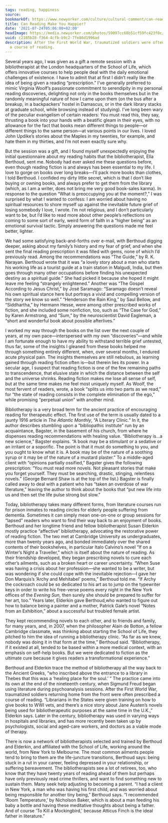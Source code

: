 ```yaml
---
tags: reading, happiness
source:
bookmarkOf: https://www.newyorker.com/culture/cultural-comment/can-reading-make-you-happier
title: Can Reading Make You Happier?
date: '2021-07-24T05:06:00+02:00'
headImage: https://media.newyorker.com/photos/59097cc68b51cf59fc423f0c/16:9/w_1280,c_limit/Dovey-Can-Reading-Make-Us-Feel-Better.jpg
uuid: c2185b28-f364-4cfb-b9c2-7fe86d1996ad
description: After the First World War, traumatized soldiers were often prescribed
  a course of reading.
---
```


Several years ago, I was given as a gift a remote session with a bibliotherapist at the London headquarters of the School of Life, which offers innovative courses to help people deal with the daily emotional challenges of existence. I have to admit that at first I didn’t really like the idea of being given a reading “prescription.” I’ve generally preferred to mimic Virginia Woolf’s passionate commitment to serendipity in my personal reading discoveries, delighting not only in the books themselves but in the randomly meaningful nature of how I came upon them (on the bus after a breakup, in a backpackers’ hostel in Damascus, or in the dark library stacks at graduate school, while browsing instead of studying). I’ve long been wary of the peculiar evangelism of certain readers: You must read this, they say, thrusting a book into your hands with a beatific gleam in their eyes, with no allowance for the fact that books mean different things to people—or different things to the same person—at various points in our lives. I loved John Updike’s stories about the Maples in my twenties, for example, and hate them in my thirties, and I’m not even exactly sure why.

But the session was a gift, and I found myself unexpectedly enjoying the initial questionnaire about my reading habits that the bibliotherapist, Ella Berthoud, sent me. Nobody had ever asked me these questions before, even though reading fiction is and always has been essential to my life. I love to gorge on books over long breaks—I’ll pack more books than clothes, I told Berthoud. I confided my dirty little secret, which is that I don’t like buying or owning books, and always prefer to get them from the library (which, as I am a writer, does not bring me very good book-sales karma). In response to the question “What is preoccupying you at the moment?,” I was surprised by what I wanted to confess: I am worried about having no spiritual resources to shore myself up against the inevitable future grief of losing somebody I love, I wrote. I’m not religious, and I don’t particularly want to be, but I’d like to read more about other people’s reflections on coming to some sort of early, weird form of faith in a “higher being” as an emotional survival tactic. Simply answering the questions made me feel better, lighter.

We had some satisfying back-and-forths over e-mail, with Berthoud digging deeper, asking about my family’s history and my fear of grief, and when she sent the final reading prescription it was filled with gems, none of which I’d previously read. Among the recommendations was “The Guide,” by R. K. Narayan. Berthoud wrote that it was “a lovely story about a man who starts his working life as a tourist guide at a train station in Malgudi, India, but then goes through many other occupations before finding his unexpected destiny as a spiritual guide.” She had picked it because she hoped it might leave me feeling “strangely enlightened.” Another was “The Gospel According to Jesus Christ,” by José Saramago: “Saramago doesn’t reveal his own spiritual stance here but portrays a vivid and compelling version of the story we know so well.” “Henderson the Rain King,” by Saul Bellow, and “Siddhartha,” by Hermann Hesse, were among other prescribed works of fiction, and she included some nonfiction, too, such as “The Case for God,” by Karen Armstrong, and “Sum,” by the neuroscientist David Eagleman, a “short and wonderful book about possible afterlives.”

I worked my way through the books on the list over the next couple of years, at my own pace—interspersed with my own “discoveries”—and while I am fortunate enough to have my ability to withstand terrible grief untested, thus far, some of the insights I gleaned from these books helped me through something entirely different, when, over several months, I endured acute physical pain. The insights themselves are still nebulous, as learning gained through reading fiction often is—but therein lies its power. In a secular age, I suspect that reading fiction is one of the few remaining paths to transcendence, that elusive state in which the distance between the self and the universe shrinks. Reading fiction makes me lose all sense of self, but at the same time makes me feel most uniquely myself. As Woolf, the most fervent of readers, wrote, a book “splits us into two parts as we read,” for “the state of reading consists in the complete elimination of the ego,” while promising “perpetual union” with another mind.

Bibliotherapy is a very broad term for the ancient practice of encouraging reading for therapeutic effect. The first use of the term is usually dated to a jaunty 1916 article in _The Atlantic Monthly_, “A Literary Clinic.” In it, the author describes stumbling upon a “bibliopathic institute” run by an acquaintance, Bagster, in the basement of his church, from where he dispenses reading recommendations with healing value. “Bibliotherapy is…a new science,” Bagster explains. “A book may be a stimulant or a sedative or an irritant or a soporific. The point is that it must do something to you, and you ought to know what it is. A book may be of the nature of a soothing syrup or it may be of the nature of a mustard plaster.” To a middle-aged client with “opinions partially ossified,” Bagster gives the following prescription: “You must read more novels. Not pleasant stories that make you forget yourself. They must be searching, drastic, stinging, relentless novels.” (George Bernard Shaw is at the top of the list.) Bagster is finally called away to deal with a patient who has “taken an overdose of war literature,” leaving the author to think about the books that “put new life into us and then set the life pulse strong but slow.”

Today, bibliotherapy takes many different forms, from literature courses run for prison inmates to reading circles for elderly people suffering from dementia. Sometimes it can simply mean one-on-one or group sessions for “lapsed” readers who want to find their way back to an enjoyment of books. Berthoud and her longtime friend and fellow bibliotherapist Susan Elderkin mostly practice “affective” bibliotherapy, advocating the restorative power of reading fiction. The two met at Cambridge University as undergraduates, more than twenty years ago, and bonded immediately over the shared contents of their bookshelves, in particular Italo Calvino’s novel “If on a Winter’s Night a Traveller,” which is itself about the nature of reading. As their friendship developed, they began prescribing novels to cure each other’s ailments, such as a broken heart or career uncertainty. “When Suse was having a crisis about her profession—she wanted to be a writer, but was wondering if she could cope with the inevitable rejection—I gave her Don Marquis’s ‘Archy and Mehitabel’ poems,” Berthoud told me. “If Archy the cockroach could be so dedicated to his art as to jump on the typewriter keys in order to write his free-verse poems every night in the New York offices of the _Evening Sun,_ then surely she should be prepared to suffer for her art, too.” Years later, Elderkin gave Berthoud,who wanted to figure out how to balance being a painter and a mother, Patrick Gale’s novel “Notes from an Exhibition,” about a successful but troubled female artist.

They kept recommending novels to each other, and to friends and family, for many years, and, in 2007, when the philosopher Alain de Botton, a fellow Cambridge classmate, was thinking about starting the School of Life, they pitched to him the idea of running a bibliotherapy clinic. “As far as we knew, nobody was doing it in that form at the time,” Berthoud said. “Bibliotherapy, if it existed at all, tended to be based within a more medical context, with an emphasis on self-help books. But we were dedicated to fiction as the ultimate cure because it gives readers a transformational experience.”

Berthoud and Elderkin trace the method of bibliotherapy all the way back to the Ancient Greeks, “who inscribed above the entrance to a library in Thebes that this was a ‘healing place for the soul.’ ” The practice came into its own at the end of the nineteenth century, when Sigmund Freud began using literature during psychoanalysis sessions. After the First World War, traumatized soldiers returning home from the front were often prescribed a course of reading. “Librarians in the States were given training on how to give books to WWI vets, and there’s a nice story about Jane Austen’s novels being used for bibliotherapeutic purposes at the same time in the U.K.,” Elderkin says. Later in the century, bibliotherapy was used in varying ways in hospitals and libraries, and has more recently been taken up by psychologists, social and aged-care workers, and doctors as a viable mode of therapy.

There is now a network of bibliotherapists selected and trained by Berthoud and Elderkin, and affiliated with the School of Life, working around the world, from New York to Melbourne. The most common ailments people tend to bring to them are the life-juncture transitions, Berthoud says: being stuck in a rut in your career, feeling depressed in your relationship, or suffering bereavement. The bibliotherapists see a lot of retirees, too, who know that they have twenty years of reading ahead of them but perhaps have only previously read crime thrillers, and want to find something new to sustain them. Many seek help adjusting to becoming a parent. “I had a client in New York, a man who was having his first child, and was worried about being responsible for another tiny being,” Berthoud says. “I recommended ‘Room Temperature,’ by Nicholson Baker, which is about a man feeding his baby a bottle and having these meditative thoughts about being a father. And of course 'To Kill a Mockingbird,' because Atticus Finch is the ideal father in literature.”